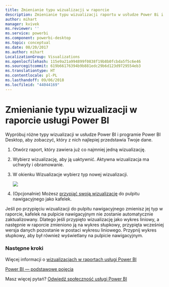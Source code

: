 ```yaml
---
title: Zmienianie typu wizualizacji w raporcie
description: Zmienianie typu wizualizacji raportu w usłudze Power Bi i programie Power BI Desktop
author: mihart
manager: kvivek
ms.reviewer: ''
ms.service: powerbi
ms.component: powerbi-desktop
ms.topic: conceptual
ms.date: 08/20/2017
ms.author: mihart
LocalizationGroup: Visualizations
ms.openlocfilehash: 115e9a21a994899f0838f19b8b0fcbda5f5c6e46
ms.sourcegitcommit: 619b66176394b9b881edc29b6d123d9729554eb3
ms.translationtype: HT
ms.contentlocale: pl-PL
ms.lasthandoff: 09/06/2018
ms.locfileid: "44044169"
---
```

# <a name="change-the-type-of-visualization-in-a-power-bi-report"></a>Zmienianie typu wizualizacji w raporcie usługi Power BI
Wypróbuj różne typy wizualizacji w usłudze Power BI i programie Power BI Desktop, aby zobaczyć, który z nich najlepiej przedstawia Twoje dane. 

1. Otwórz raport, który zawiera już co najmniej jedną wizualizację.   
2. Wybierz wizualizację, aby ją uaktywnić. Aktywna wizualizacja ma uchwyty i obramowanie.    
3. W okienku Wizualizacje wybierz typ nowej wizualizacji. 
   
   ![](media/power-bi-report-change-visualization-type/changeviz.gif)
4. (Opcjonalnie) Możesz [przypiąć swoją wizualizację](service-dashboard-pin-tile-from-report.md) do pulpitu nawigacyjnego jako kafelek. 

Jeśli po przypięciu wizualizacji do pulpitu nawigacyjnego zmienisz jej typ w raporcie, kafelek na pulpicie nawigacyjnym nie zostanie automatycznie zaktualizowany. Dlatego jeśli przypięto wizualizację jako wykres liniowy, a następnie w raporcie zmieniono ją na wykres słupkowy, przypięta wcześniej wersja danych pozostanie w postaci wykresu liniowego. Przypnij wykres słupkowy, aby był również wyświetlany na pulpicie nawigacyjnym.

### <a name="next-steps"></a>Następne kroki
Więcej informacji o [wizualizacjach w raportach usługi Power BI](power-bi-report-visualizations.md)

[Power BI — podstawowe pojęcia](service-basic-concepts.md)

Masz więcej pytań? [Odwiedź społeczność usługi Power BI](http://community.powerbi.com/)

